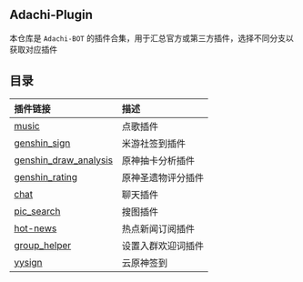 ## Adachi-Plugin
本仓库是 `Adachi-BOT` 的插件合集，用于汇总官方或第三方插件，选择不同分支以获取对应插件

## 目录

| 插件链接 | 描述 |
| :------ | :--- |
| [music](https://github.com/SilveryStar/Adachi-Plugin/tree/music) | 点歌插件 |
| [genshin_sign](https://github.com/wickedll/genshin_sign) | 米游社签到插件 |
| [genshin_draw_analysis](https://github.com/wickedll/genshin_draw_analysis) | 原神抽卡分析插件 |
| [genshin_rating](https://github.com/wickedll/genshin_rating) | 原神圣遗物评分插件 |
| [chat](https://github.com/Extrwave/chat-plugins) | 聊天插件 |
| [pic_search](https://github.com/MarryDream/pic_search) | 搜图插件 |
| [hot-news](https://github.com/BennettChina/hot-news) | 热点新闻订阅插件 |
| [group_helper](https://github.com/BennettChina/group_helper) | 设置入群欢迎词插件 |
| [yysign](https://github.com/Extrwave/cloud_genshin) | 云原神签到 |

